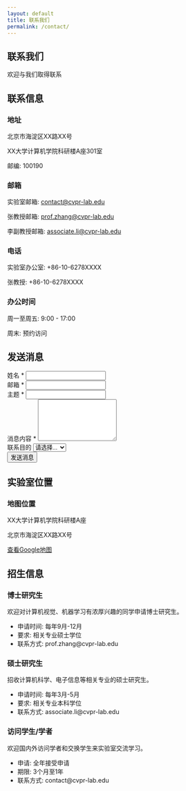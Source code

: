 ```yaml
---
layout: default
title: 联系我们
permalink: /contact/
---
```


<section class="page-header">
    <div class="container">
        <h1 data-zh="联系我们" data-en="Contact Us">联系我们</h1>
        <p data-zh="欢迎与我们取得联系" data-en="Feel free to reach out to us">欢迎与我们取得联系</p>
    </div>
</section>

<section class="content-section">
    <div class="container">
        <div class="contact-content">
            <div class="contact-info">
                <h2 data-zh="联系信息" data-en="Contact Information">联系信息</h2>              
                <div class="contact-item">
                    <i class="fas fa-map-marker-alt"></i>
                    <div>
                        <h3 data-zh="地址" data-en="Address">地址</h3>
                        <p data-zh="北京市海淀区XX路XX号" data-en="No. XX, XX Road, Haidian District, Beijing">北京市海淀区XX路XX号</p>
                        <p data-zh="XX大学计算机学院科研楼A座301室" data-en="Room 301, Building A, School of Computer Science, XX University">XX大学计算机学院科研楼A座301室</p>
                        <p data-zh="邮编: 100190" data-en="Zip: 100190">邮编: 100190</p>
                    </div>
                </div>                
                <div class="contact-item">
                    <i class="fas fa-envelope"></i>
                    <div>
                        <h3 data-zh="邮箱" data-en="Email">邮箱</h3>
                        <p data-zh="实验室邮箱: " data-en="Lab Email: ">实验室邮箱: <a href="mailto:contact@cvpr-lab.edu">contact@cvpr-lab.edu</a></p>
                        <p data-zh="张教授邮箱: " data-en="Prof. Zhang: ">张教授邮箱: <a href="mailto:prof.zhang@cvpr-lab.edu">prof.zhang@cvpr-lab.edu</a></p>
                        <p data-zh="李副教授邮箱: " data-en="Associate Prof. Li: ">李副教授邮箱: <a href="mailto:associate.li@cvpr-lab.edu">associate.li@cvpr-lab.edu</a></p>
                    </div>
                </div>                
                <div class="contact-item">
                    <i class="fas fa-phone"></i>
                    <div>
                        <h3 data-zh="电话" data-en="Phone">电话</h3>
                        <p data-zh="实验室办公室: +86-10-6278XXXX" data-en="Lab Office: +86-10-6278XXXX">实验室办公室: +86-10-6278XXXX</p>
                        <p data-zh="张教授: +86-10-6278XXXX" data-en="Prof. Zhang: +86-10-6278XXXX">张教授: +86-10-6278XXXX</p>
                    </div>
                </div>                
                <div class="contact-item">
                    <i class="fas fa-clock"></i>
                    <div>
                        <h3 data-zh="办公时间" data-en="Office Hours">办公时间</h3>
                        <p data-zh="周一至周五: 9:00 - 17:00" data-en="Mon-Fri: 9:00 - 17:00">周一至周五: 9:00 - 17:00</p>
                        <p data-zh="周末: 预约访问" data-en="Weekend: by appointment">周末: 预约访问</p>
                    </div>
                </div>
            </div>            
            <div class="contact-form">
                <h2 data-zh="发送消息" data-en="Send a Message">发送消息</h2>
                <form id="contactForm">
                    <div class="form-group">
                        <label for="name" data-zh="姓名 *" data-en="Name *">姓名 *</label>
                        <input type="text" id="name" name="name" required>
                    </div>                    
                    <div class="form-group">
                        <label for="email" data-zh="邮箱 *" data-en="Email *">邮箱 *</label>
                        <input type="email" id="email" name="email" required>
                    </div>                    
                    <div class="form-group">
                        <label for="subject" data-zh="主题 *" data-en="Subject *">主题 *</label>
                        <input type="text" id="subject" name="subject" required>
                    </div>                    
                    <div class="form-group">
                        <label for="message" data-zh="消息内容 *" data-en="Message *">消息内容 *</label>
                        <textarea id="message" name="message" rows="6" required></textarea>
                    </div>                    
                    <div class="form-group">
                        <label for="purpose" data-zh="联系目的" data-en="Purpose">联系目的</label>
                        <select id="purpose" name="purpose">
                            <option value="" data-zh="请选择..." data-en="Please select...">请选择...</option>
                            <option value="collaboration" data-zh="科研合作" data-en="Research Collaboration">科研合作</option>
                            <option value="admission" data-zh="招生咨询" data-en="Admission Inquiry">招生咨询</option>
                            <option value="visit" data-zh="访问交流" data-en="Academic Visit">访问交流</option>
                            <option value="other" data-zh="其他" data-en="Other">其他</option>
                        </select>
                    </div>                    
                    <button type="submit" class="cta-button" data-zh="发送消息" data-en="Send Message">发送消息</button>
                </form>
            </div>
        </div>
    </div>
</section>

<section class="content-section" style="background-color: var(--light-gray);">
    <div class="container">
        <h2 data-zh="实验室位置" data-en="Lab Location">实验室位置</h2>
        <div class="map-container">
            <div class="map-placeholder">
                <i class="fas fa-map" style="font-size: 48px; color: var(--secondary-color); margin-bottom: 1rem;"></i>
                <h3 data-zh="地图位置" data-en="Map Location">地图位置</h3>
                <p data-zh="XX大学计算机学院科研楼A座" data-en="Building A, School of Computer Science, XX University">XX大学计算机学院科研楼A座</p>
                <p data-zh="北京市海淀区XX路XX号" data-en="No. XX, XX Road, Haidian District, Beijing">北京市海淀区XX路XX号</p>
                <a href="https://maps.google.com/?q=XX 大学计算机学院" class="cta-button small" target="_blank" data-zh="查看Google地图" data-en="View on Google Maps">查看Google地图</a>
            </div>
        </div>
    </div>
</section>

<section class="content-section">
    <div class="container">
        <h2 data-zh="招生信息" data-en="Admission Information">招生信息</h2>
        <div class="admission-info">
            <div class="admission-item">
                <h3 data-zh="博士研究生" data-en="PhD Candidates">博士研究生</h3>
                <p data-zh="欢迎对计算机视觉、机器学习有浓厚兴趣的同学申请博士研究生。" data-en="PhD applications are welcome from those passionate about computer vision and machine learning.">欢迎对计算机视觉、机器学习有浓厚兴趣的同学申请博士研究生。</p>
                <ul>
                    <li data-zh="申请时间: 每年9月-12月" data-en="Application: Sep-Dec each year">申请时间: 每年9月-12月</li>
                    <li data-zh="要求: 相关专业硕士学位" data-en="Requirement: Master's degree in related fields">要求: 相关专业硕士学位</li>
                    <li data-zh="联系方式: prof.zhang@cvpr-lab.edu" data-en="Contact: prof.zhang@cvpr-lab.edu">联系方式: prof.zhang@cvpr-lab.edu</li>
                </ul>
            </div>            
            <div class="admission-item">
                <h3 data-zh="硕士研究生" data-en="Master Candidates">硕士研究生</h3>
                <p data-zh="招收计算机科学、电子信息等相关专业的硕士研究生。" data-en="We recruit master's students from Computer Science, Electronic Engineering, etc.">招收计算机科学、电子信息等相关专业的硕士研究生。</p>
                <ul>
                    <li data-zh="申请时间: 每年3月-5月" data-en="Application: Mar-May each year">申请时间: 每年3月-5月</li>
                    <li data-zh="要求: 相关专业本科学位" data-en="Requirement: Bachelor's degree in related fields">要求: 相关专业本科学位</li>
                    <li data-zh="联系方式: associate.li@cvpr-lab.edu" data-en="Contact: associate.li@cvpr-lab.edu">联系方式: associate.li@cvpr-lab.edu</li>
                </ul>
            </div>            
            <div class="admission-item">
                <h3 data-zh="访问学生/学者" data-en="Visiting Students/Scholars">访问学生/学者</h3>
                <p data-zh="欢迎国内外访问学者和交换学生来实验室交流学习。" data-en="Visiting scholars and exchange students from around the world are welcome.">欢迎国内外访问学者和交换学生来实验室交流学习。</p>
                <ul>
                    <li data-zh="申请: 全年接受申请" data-en="Application: accepted year-round">申请: 全年接受申请</li>
                    <li data-zh="期限: 3个月至1年" data-en="Duration: 3 months to 1 year">期限: 3个月至1年</li>
                    <li data-zh="联系方式: contact@cvpr-lab.edu" data-en="Contact: contact@cvpr-lab.edu">联系方式: contact@cvpr-lab.edu</li>
                </ul>
            </div>
        </div>
    </div>
</section>

